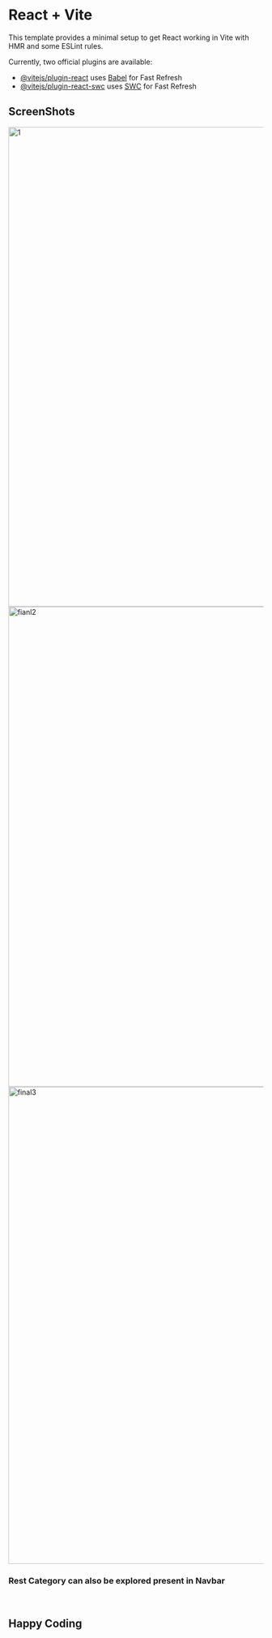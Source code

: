 # React + Vite

This template provides a minimal setup to get React working in Vite with HMR and some ESLint rules.

Currently, two official plugins are available:

- [@vitejs/plugin-react](https://github.com/vitejs/vite-plugin-react/blob/main/packages/plugin-react/README.md) uses [Babel](https://babeljs.io/) for Fast Refresh
- [@vitejs/plugin-react-swc](https://github.com/vitejs/vite-plugin-react-swc) uses [SWC](https://swc.rs/) for Fast Refresh

<h2>ScreenShots</h2>
<img width="945" alt="1" src="https://github.com/Akshat162001/NewApp/assets/112319520/2ae34f8e-3537-4bf0-b010-6661fd283381"><br>
<img width="946" alt="fianl2" src="https://github.com/Akshat162001/NewApp/assets/112319520/d4f0f082-00c5-4593-a397-56194d26e049"><br>
<img width="940" alt="final3" src="https://github.com/Akshat162001/NewApp/assets/112319520/3e292308-a700-414a-a388-346496dffb3c">
<br>
 
<h3>Rest Category can also be explored present in Navbar</h3><br>

<h2>Happy Coding </h2>
